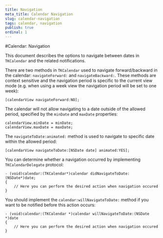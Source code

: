 ```yaml
---
title: Navigation
meta_title: Calendar Navigation
slug: calendar-navigation
tags: calendar, navigation
publish: true
ordinal: 1
---
```


#Calendar: Navigation

This document describes the options to navigate between dates in <code>TKCalendar</code> and the related notifications.

There are two methods in <code>TKCalendar</code> used to navigate forward/backward in the calendar: <code>navigateForward:</code> and <code>navigateBackward:</code>. These methods are context sensitive and the navigation period is specific to the current view mode (e.g. when using a week view the navigation period will be set to one week):

	[calendarView navigateForward:NO];

The calendar will not allow navigating to a date outside of the allowed period, specified by the <code>minDate</code> and <code>maxDate</code> properties:

	calendarView.minDate = minDate;
	calendarView.maxDate = maxDate;

The <code>navigateToDate:animated:</code> method is used to navigate to specific date within the allowed period:

	[calendarView navigateToDate:[NSDate date] animated:YES];
	
You can determine whether a navigation occurred by implementing <code>TKCalendarDelegate</code> protocol:

	- (void)calendar:(TKCalendar*)calendar didNavigateToDate:(NSDate*)date;
	{
		// Here you can perform the desired action when navigation occured
	}
	
You should implement the <code>calendar:willNavigateToDate:</code> method if you want to be notified before this action occurs:

	- (void)calendar:(TKCalendar *)calendar willNavigateToDate:(NSDate *)date
	{
    	// Here you can perform the desired action when navigation occured
	}
